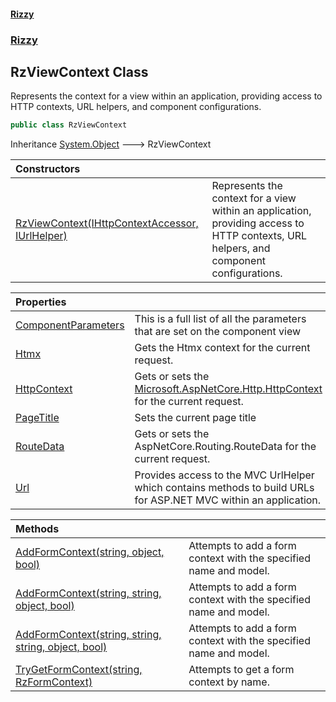 #### [Rizzy](index 'index')
### [Rizzy](Rizzy 'Rizzy')

## RzViewContext Class

Represents the context for a view within an application, providing access to HTTP contexts, URL helpers, and component configurations.

```csharp
public class RzViewContext
```

Inheritance [System.Object](https://docs.microsoft.com/en-us/dotnet/api/System.Object 'System.Object') &#129106; RzViewContext

| Constructors | |
| :--- | :--- |
| [RzViewContext(IHttpContextAccessor, IUrlHelper)](Rizzy.RzViewContext.RzViewContext(Microsoft.AspNetCore.Http.IHttpContextAccessor,Microsoft.AspNetCore.Mvc.IUrlHelper) 'Rizzy.RzViewContext.RzViewContext(Microsoft.AspNetCore.Http.IHttpContextAccessor, Microsoft.AspNetCore.Mvc.IUrlHelper)') | Represents the context for a view within an application, providing access to HTTP contexts, URL helpers, and component configurations. |

| Properties | |
| :--- | :--- |
| [ComponentParameters](Rizzy.RzViewContext.ComponentParameters 'Rizzy.RzViewContext.ComponentParameters') | This is a full list of all the parameters that are set on the component view |
| [Htmx](Rizzy.RzViewContext.Htmx 'Rizzy.RzViewContext.Htmx') | Gets the Htmx context for the current request. |
| [HttpContext](Rizzy.RzViewContext.HttpContext 'Rizzy.RzViewContext.HttpContext') | Gets or sets the [Microsoft.AspNetCore.Http.HttpContext](https://docs.microsoft.com/en-us/dotnet/api/Microsoft.AspNetCore.Http.HttpContext 'Microsoft.AspNetCore.Http.HttpContext') for the current request. |
| [PageTitle](Rizzy.RzViewContext.PageTitle 'Rizzy.RzViewContext.PageTitle') | Sets the current page title |
| [RouteData](Rizzy.RzViewContext.RouteData 'Rizzy.RzViewContext.RouteData') | Gets or sets the AspNetCore.Routing.RouteData for the current request. |
| [Url](Rizzy.RzViewContext.Url 'Rizzy.RzViewContext.Url') | Provides access to the MVC UrlHelper which contains methods to build URLs for ASP.NET MVC within an application. |

| Methods | |
| :--- | :--- |
| [AddFormContext(string, object, bool)](Rizzy.RzViewContext.AddFormContext(string,object,bool) 'Rizzy.RzViewContext.AddFormContext(string, object, bool)') | Attempts to add a form context with the specified name and model. |
| [AddFormContext(string, string, object, bool)](Rizzy.RzViewContext.AddFormContext(string,string,object,bool) 'Rizzy.RzViewContext.AddFormContext(string, string, object, bool)') | Attempts to add a form context with the specified name and model. |
| [AddFormContext(string, string, string, object, bool)](Rizzy.RzViewContext.AddFormContext(string,string,string,object,bool) 'Rizzy.RzViewContext.AddFormContext(string, string, string, object, bool)') | Attempts to add a form context with the specified name and model. |
| [TryGetFormContext(string, RzFormContext)](Rizzy.RzViewContext.TryGetFormContext(string,Rizzy.Components.RzFormContext) 'Rizzy.RzViewContext.TryGetFormContext(string, Rizzy.Components.RzFormContext)') | Attempts to get a form context by name. |
